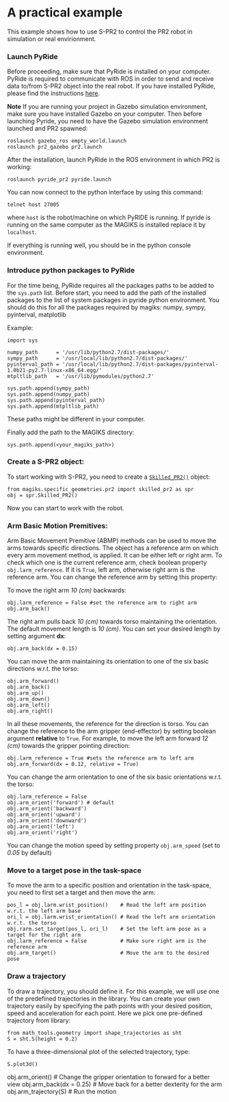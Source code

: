 # A practical example

This example shows how to use S-PR2 to control the PR2 robot in simulation or real envirionment.

### Launch PyRide

Before proceeding, make sure that PyRide is installed on your computer.
PyRide is required to communicate with ROS in order to send and receive data to/from S-PR2 object into the real robot.
If you have installed PyRide, please find the instructions 
[here](https://github.com/uts-magic-lab/pyride_pr2/blob/master/README.md).

**Note**
If you are running your project in Gazebo simulation environment, make sure you have installed Gazebo on your computer.
Then before launching Pyride, you need to have the Gazebo simulation environment launched and PR2 spawned:

```
roslaunch gazebo_ros empty_world.launch
roslaunch pr2_gazebo pr2.launch
```

After the installation, launch PyRide in the ROS environment in which PR2 is working:

```
roslaunch pyride_pr2 pyride.launch
```

You can now connect to the python interface by using this command:

```
telnet host 27005
```

where ```host``` is the robot/machine on which PyRIDE is running. If pyride is running on the same computer as the MAGIKS is installed
replace it by ```localhost```. 

If everything is running well, you should be in the python console environment.

### Introduce python packages to PyRide

For the time being, PyRide requires all the packages paths to be added to the ```sys.path``` list.
Before start, you need to add the path of the installed packages to the list of system packages in pyride python environment.
You should do this for all the packages required by magiks:  numpy, sympy, pyinterval, matplotlib

Example:

```
import sys

numpy_path      = '/usr/lib/python2.7/dist-packages/'
sympy_path      = '/usr/local/lib/python2.7/dist-packages/'
pyinterval_path = '/usr/local/lib/python2.7/dist-packages/pyinterval-1.0b21-py2.7-linux-x86_64.egg/'
mtpltlib_path   = '/usr/lib/pymodules/python2.7'

sys.path.append(sympy_path)
sys.path.append(numpy_path)
sys.path.append(pyinterval_path)
sys.path.append(mtpltlib_path)
```

These paths might be different in your computer.

Finally add the path to the MAGIKS directory:

```
sys.path.append(<your_magiks_path>)
```

### Create a S-PR2 object:

To start working with S-PR2, you need to create a 
[```Skilled_PR2()```](http://uts-magic-lab.github.io/Magiks/classmagiks_1_1specific__geometries_1_1pr2_1_1skilled__pr2_1_1_skilled___p_r2.html)
object:

```
from magiks.specific_geometries.pr2 import skilled_pr2 as spr
obj = spr.Skilled_PR2()
```

Now you can start to work with the robot.

### Arm Basic Motion Premitives:

Arm Basic Movement Premitive (ABMP) methods can be used to move the arms towards specific directions.
The object has a reference arm on which every arm movement method, is applied.
It can be either left or right arm. 
To check which one is the current reference arm, check boolean property ```obj.larm_reference```.
If it is ```True```, left arm, otherwise right arm is the reference arm.
You can change the reference arm by setting this property:

To move the right arm *10 (cm)* backwards:

```
obj.larm_reference = False #set the reference arm to right arm
obj.arm_back()
```

The right arm pulls back *10 (cm)* towards torso maintaining the orientation.
The default movement length is *10 (cm)*. You can set your desired length by setting argument **dx**:
```
obj.arm_back(dx = 0.15)
```

You can move the arm maintaining its orientation to one of the six basic directions w.r.t. the torso:
```
obj.arm_forward()
obj.arm_back()
obj.arm_up()
obj.arm_down()
obj.arm_left()
obj.arm_right()
```
In all these movements, the reference for the direction is torso.
You can change the reference to the arm gripper (end-effector) by setting
boolean argument **relative** to ```True```.
For example, to move the left arm forward *12 (cm)* towards the gripper pointing direction:
```
obj.larm_reference = True #sets the reference arm to left arm
obj.arm_forward(dx = 0.12, relative = True)
```

You can change the arm orientation to one of the six basic orientations w.r.t. the torso:
```
obj.larm_reference = False
obj.arm_orient('forward') # default
obj.arm_orient('backward')
obj.arm_orient('upward')
obj.arm_orient('downward')
obj.arm_orient('left')
obj.arm_orient('right')
```

You can change the motion speed by setting property ```obj.arm_speed``` (set to *0.05* by default)

### Move to a target pose in the task-space

To move the arm to a specific position and orientation in the task-space, you need to first set a target and then move the arm:
```
pos_l = obj.larm.wrist_position()    # Read the left arm position w.r.t. the left arm base
ori_l = obj.larm.wrist_orientation() # Read the left arm orientation w.r.t. the torso
obj.rarm.set_target(pos_l, ori_l)    # Set the left arm pose as a target for the right arm
obj.larm_reference = False           # Make sure right arm is the reference arm
obj.arm_target()                     # Move the arm to the desired pose
```

### Draw a trajectory

To draw a trajectory, you should define it.
For this example, we will use one of the predefined trajectories in the library.
You can create your own trajectory easily by specifying the path points with your desired position, speed and acceleration for each point.
Here we pick one pre-defined trajectory from library:

```
from math_tools.geometry import shape_trajectories as sht
S = sht.S(height = 0.2)
```
To have a three-dimensional plot of the selected trajectory, type:
```
S.plot3d()
```

obj.arm_orient()        # Change the gripper orientation to forward for a better view 
obj.arm_back(dx = 0.25) # Move back for a better dexterity for the arm
obj.arm_trajectory(S)   # Run the motion
```
